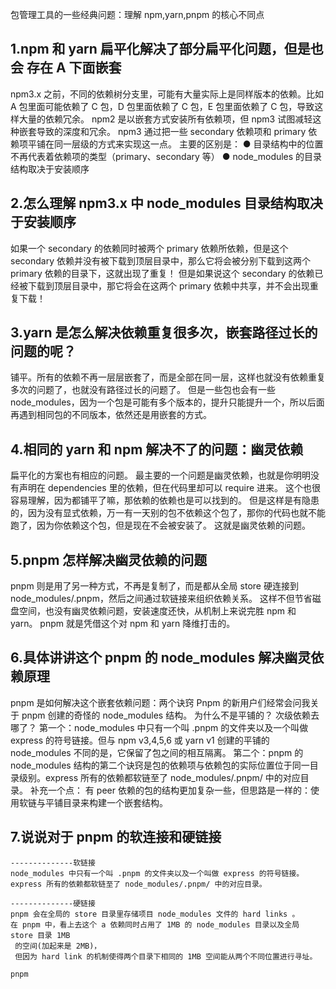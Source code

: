 包管理工具的一些经典问题：理解 npm,yarn,pnpm 的核心不同点

## 1.npm 和 yarn 扁平化解决了部分扁平化问题，但是也会 存在 A 下面嵌套

npm3.x 之前，不同的依赖树分支里，可能有大量实际上是同样版本的依赖。比如 A 包里面可能依赖了 C 包，D 包里面依赖了 C 包，E 包里面依赖了 C 包，导致这样大量的依赖冗余。
npm2 是以嵌套方式安装所有依赖项，但 npm3 试图减轻这种嵌套导致的深度和冗余。 npm3 通过把一些 secondary 依赖项和 primary 依赖项平铺在同一层级的方式来实现这一点。
主要的区别是：
● 目录结构中的位置不再代表着依赖项的类型（primary、secondary 等）
● node_modules 的目录结构取决于安装顺序

## 2.怎么理解 npm3.x 中 node_modules 目录结构取决于安装顺序

如果一个 secondary 的依赖同时被两个 primary 依赖所依赖，但是这个 secondary 依赖并没有被下载到顶层目录中，那么它将会被分别下载到这两个 primary 依赖的目录下，这就出现了重复！
但是如果说这个 secondary 的依赖已经被下载到顶层目录中，那它将会在这两个 primary 依赖中共享，并不会出现重复下载！

## 3.yarn 是怎么解决依赖重复很多次，嵌套路径过长的问题的呢？

铺平。所有的依赖不再一层层嵌套了，而是全部在同一层，这样也就没有依赖重复多次的问题了，也就没有路径过长的问题了。
但是一些包也会有一些 node_modules，因为一个包是可能有多个版本的，提升只能提升一个，所以后面再遇到相同包的不同版本，依然还是用嵌套的方式。

## 4.相同的 yarn 和 npm 解决不了的问题：幽灵依赖

扁平化的方案也有相应的问题。
最主要的一个问题是幽灵依赖，也就是你明明没有声明在 dependencies 里的依赖，但在代码里却可以 require 进来。
这个也很容易理解，因为都铺平了嘛，那依赖的依赖也是可以找到的。
但是这样是有隐患的，因为没有显式依赖，万一有一天别的包不依赖这个包了，那你的代码也就不能跑了，因为你依赖这个包，但是现在不会被安装了。
这就是幽灵依赖的问题。

## 5.pnpm 怎样解决幽灵依赖的问题

pnpm 则是用了另一种方式，不再是复制了，而是都从全局 store 硬连接到 node_modules/.pnpm，然后之间通过软链接来组织依赖关系。
这样不但节省磁盘空间，也没有幽灵依赖问题，安装速度还快，从机制上来说完胜 npm 和 yarn。
pnpm 就是凭借这个对 npm 和 yarn 降维打击的。

## 6.具体讲讲这个 pnpm 的 node_modules 解决幽灵依赖原理

pnpm 是如何解决这个嵌套依赖问题：两个诀窍
Pnpm 的新用户们经常会问我关于 pnpm 创建的奇怪的 node_modules 结构。 为什么不是平铺的？ 次级依赖去哪了？
第一个：node_modules 中只有一个叫 .pnpm 的文件夹以及一个叫做 express 的符号链接。但与 npm v3,4,5,6 或 yarn v1 创建的平铺的 node_modules 不同的是，它保留了包之间的相互隔离。
第二个：pnpm 的 node_modules 结构的第二个诀窍是包的依赖项与依赖包的实际位置位于同一目录级别。express 所有的依赖都软链至了 node_modules/.pnpm/ 中的对应目录。
补充一个点：
有 peer 依赖的包的结构更加复杂一些，但思路是一样的：使用软链与平铺目录来构建一个嵌套结构。

## 7.说说对于 pnpm 的软连接和硬链接

```
--------------软链接
node_modules 中只有一个叫 .pnpm 的文件夹以及一个叫做 express 的符号链接。
express 所有的依赖都软链至了 node_modules/.pnpm/ 中的对应目录。

--------------硬链接
pnpm 会在全局的 store 目录里存储项目 node_modules 文件的 hard links 。
在 pnpm 中，看上去这个 a 依赖同时占用了 1MB 的 node_modules 目录以及全局 store 目录 1MB
 的空间(加起来是 2MB)，
 但因为 hard link 的机制使得两个目录下相同的 1MB 空间能从两个不同位置进行寻址。

pnpm


```
